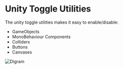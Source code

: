 # Unity Toggle Utilities
The unity toggle utilities makes it easy to enable/disable:
* GameObjects
* MonoBehaviour Components
* Colliders
* Buttons
* Canvases

![Digram](https://viewer.diagrams.net/?highlight=0000ff&edit=_blank&layers=1&nav=1&title=GenericToggleDiagram#R7V1Zd5s4FP41PmfmIT3sth%2BNszSdZCZtkjYzb7JRbBqMXJATO79%2BJBA2IMUsh8W1yUNiXUCAvu8uuleKe%2Bp4sb7ywHJ%2Biyzo9BTJWvfU856iyIOhQf5QyYZJJJlJZp5tMdlOcG%2B%2Fw%2BhEJl3ZFvQTJ2KEHGwvk8Ipcl04xQkZ8Dz0ljztGTnJuy7BDHKC%2BylweOkP28JzJjUkaXfgM7Rn8%2BjWSnRkAaKzmcCfAwu9xUTqRU8dewjh8NNiPYYOHb5oYH5cb344Ny%2FG1Zev%2Fi%2FwaP718Pf3s7CzyyKXbN%2FBgy4u3fX7y%2FPl5%2B%2Faz6fl3eXXN%2BlqNPlyxi6RXoGzYgPWUwyH3MS8RS4y4Ry82mjlEeGMCsnfnqISbFXTBD58QLOZA8GEDHY4QngTjbv%2FZi8c4JKW%2BYxcfM%2BOyKQNHHvmks9T8jbQI4JX6GGbQDZiBzBaEul0bjvWDdigFX1nH4PpS9Qy58iz30m3wGF9ksMeZuzTpMQZ9%2FRKIqZSD%2FrknLtoIOWt6Ab4mJ0zRY4Dlr492T7wAngz2zURxmgRdYRWrgUt1toyI2hgD71sySYHo5YLPgYzHQ24jrGXwXkF0QJib0NOYUf7shpewpSzz9B8SxA9lM1jHB8wGWC6Ndv2vL3ZN6KLwJ1RYKO7KaqUuJus5bydYiRvBxwCuwswNOkg%2BnHSkg%2BxF92JAioXoLUmoHWKoI4dkHOOFzsOpYGLmOrAZyzg6cK2LNqd6S%2FB1HZnD5S352fyTnITXHiu7iTf2LioAYkwwCDkGWWOAybQuUO%2BjW1E%2B%2FfCc80lsl0cDJ5u9vTzQOLhMXLJEwM74BQk%2FH2DPhayba%2FmZ7ON4Z0X7sHH5ErAXBRTXYApeVkpNEJ%2F2P6FS8eSdDEi0glxMn9yoJNXxdm4hvYnCaHGQ0hFiFz77AS6PydsgK4A1iR8JhmysfRJp0AqY9KWd%2B32sB2UU%2BXKwDU4cMfEDJPQwQvhJQNCtNNxiL%2FI6WmkBjwNGY7T8DS6mvQ0W1%2BQRRhZ3WMOPvY1csrXqIPD9TV9jrr3eGVRABTp79ViIqDsiZghIzfNNkn0WjNDAw7LEXl6OsVQpFvgvRwdknusC4uMpBrx1pWW8R52cWLloPZzxhJ1xYkyP6e9JoZfuiBo2BMQuJkHRAUujSiOTqXjQZBWF8iDti21LHMoX0Hqcu%2FhwnaBRxF%2FAC9ksI8N37ogleW2rXH0APvMMXStEU0LktbEQTTcNomIxeNBYoo0L20ncl0ZAXPS%2F0FrBiPVgc4EvV3sBGYgIAciphQOt3208qYwGzIywZjBHNM7%2BrR7gRUB6UEHYPs1mR3dE5zfUeJ%2BnHLaJkejLsKXZFfFs5FFOwpHgeuoqqhd5mecx8q10eenx%2Ff1CCi%2F9Mfn89HT2X%2FmJIp0D5lrA6WfpIhakmsDJcW1waBZrvFTxCuwgP9MfpKZb5ffOID8xlD6gGqZ%2BQ1NyqS1IL%2Bh679PLl3mJ8X32IMQn2pktVXn3yevIfMT3bGNN0eHYKXpjOI4t57PiBxdl9CoEta2MxoKX878ThCyiNk%2FOg2uDcQmMxb7Iu4YiLcrB9tdnat0HMiBnzc0zL2i4kTrXEL%2B8iHEidS5Mmj2sbIfRDwofDxBjrwrdNUIeJOBoRhwPl1%2BaoFh9ag2GBeKQeXz5ade6aoe5NbjRpmf051Upat6SButdIkxzbFA9QCrD6kqQIWlr2g%2Bl68e0Uz5QUrNBdKp3rLlh%2B0DVl9%2BEJONXzl7Hc42o7X%2BD7v1%2FfkmnU0s4y8z6QxFt2CdOLHoVDSX3SkxuzRSWX89qjrE2LtdnJ8IIGqzQ4Iq6FjpjSSOCMyXhHZljBxEED93UcgMYoRSohP0OaGaFZnzCbGuz%2BfwVciPpgC89ygO8bFNBTLgFczwxKpcF7p8ejGxPWKKFkuCG31Fuj3igWoG6bLApolO9ctyw%2BCTeg2rvqD8B9xX4EdhQOf16%2FP6qpL0%2BsZQ5%2BmgN%2Bn1FT7713n9sqo%2FLOz1RVjXpvpK%2FsRf5%2FULwyvy%2BkJVrgtdPgOY9PqBlQ%2Bde2jxO7%2FfHDtEfr9Z5edTh%2BaKuDx35Hlgc009OJhSzerigPrjAC1HGKA1GgYIkpBdGFDOEoSaVigMEGFdnyUQ7Z7vwoCK4BWFAUJVrgtd0WaGWBgwCYx%2B6OtDB8DGqwsGGuOIKBho1gTw%2Bb9Hn%2Ff5sbITWgajHas6kfczLeDPgzoS1ebYYgEyOt7miSJChpo1%2F2UABY3zdaK16fGlKALMHM2QC5x4PSp8xvqKT4J9V4XSPHUUnwbJaEErW3ySJS2jpw%2BqT0GIGDuN6diHT2zIqfuo0t4H6w%2F3nk8%2BhE9QaSlM4RNhB6EDFTI8726v1hme5mXZ3V2yJGX0VHN9VeXTaQdBqvYNq6iq3zrvjBRb9NK8UzJ6qsiyDgfJzWkHaVlVPs%2BYXNnerTVodq1BnnSD3GS6QRXkKrt0Q7m5hlp4v6EQ69rmGmr%2BfWhduqEwvKJ0g1CV60JXtHoxsdYgNPzdUoPGqSHKMjSr%2BXyiMf2%2FDjrHX6fjH0rZjl%2BVGnX83SLD6tS%2F8CJDIdb1qX%2B3yLBGeAWOX6zKdaGbschwtrX0oZPfWf4uBmiOJYIYoGEjwGdZE98m0CUEWogLZMU4tMBA4xOnXWBQ1iYUXofYrE3QunWINcLbdmCgCXJ73e6Dw1D91sMBrdy%2F2kyUw5JbXVOFs3itLLPmBdc2jhXTSGtbSyOfd6U02miqPBut0zykOpneT4ULZVcg9NWMjmouz2qiSUtHP8H2oEOin5pKY%2FUV5ZM8lLS%2BwX6XI6ORZrUsf%2BrHfoxmqZnj%2Bweao2bdNItKxIdEMy21JbuvVkKzQXrPl9ImzXTBPOuIaaYfHs3SewD7WjXWLLXSw1BbpVmOKd5pO1r1EB1tKjzr65VQs58uQ2n1UJM0d9%2FAGp6%2B%2ByZb9eJ%2F)
